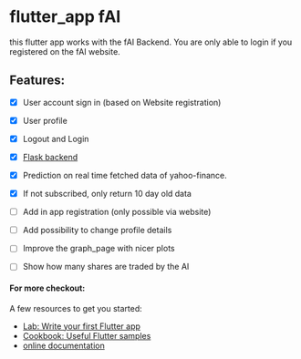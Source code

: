 # flutter_app fAI
this flutter app works with the fAI Backend. You are only able to login if you registered on the fAI website.

## Features:
- [x] User account sign in (based on Website registration)
- [x] User profile
- [x] Logout and Login
- [x] [Flask backend](https://github.com/Pizajolo/finance-bot/blob/flutter_app/app.py)
- [x] Prediction on real time fetched data of yahoo-finance.
- [x] If not subscribed, only return 10 day old data
- [ ] Add in app registration (only possible via website)
- [ ] Add possibility to change profile details
- [ ] Improve the graph_page with nicer plots
- [ ] Show how many shares are traded by the AI


#### For more checkout:
A few resources to get you started:

- [Lab: Write your first Flutter app](https://flutter.dev/docs/get-started/codelab)
- [Cookbook: Useful Flutter samples](https://flutter.dev/docs/cookbook)
- [online documentation](https://flutter.dev/docs)
